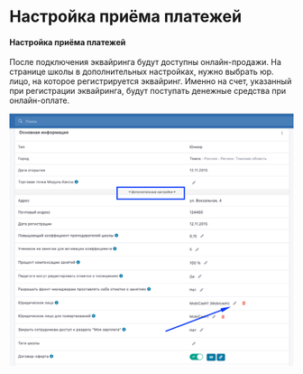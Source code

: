# Настройка приёма платежей

#### Настройка приёма платежей <a href="#nastroika-priyoma-platezhei" id="nastroika-priyoma-platezhei"></a>

После подключения эквайринга будут доступны онлайн-продажи. На странице школы в дополнительных настройках, нужно выбрать юр. лицо, на которое регистрируется эквайринг. Именно на счет, указанный при регистрации эквайринга, будут поступать денежные средства при онлайн-оплате.

![](../.gitbook/assets/1c3a469f-aa89-49f4-8f00-144636f8d392.png)



